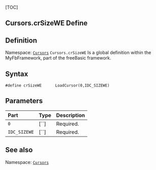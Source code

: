 [TOC]
## Cursors.crSizeWE Define

## Definition
Namespace: [`Cursors`](Cursors.md)
`Cursors.crSizeWE` Is a global definition within the MyFbFramework, part of the freeBasic framework.
## Syntax

```freeBasic
#define crSizeWE      LoadCursor(0,IDC_SIZEWE)
```

## Parameters

|Part|Type|Description|
| :------------ | :------------ | :------------ |
|`0`|[``]|Required.|
|`IDC_SIZEWE`|[``]|Required.|
## See also
Namespace: [`Cursors`](Cursors.md)
